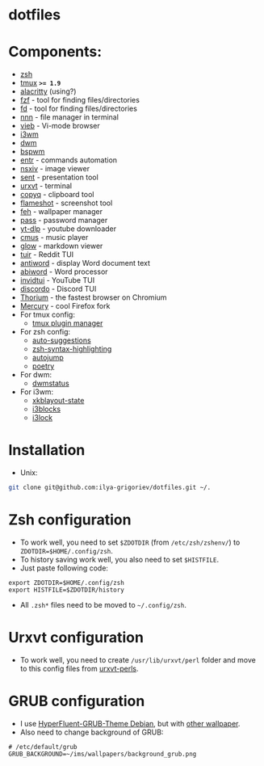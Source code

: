 # dotfiles

# Components:

- [zsh](https://github.com/ohmyzsh/ohmyzsh)
- [tmux](https://github.com/tmux/tmux) **`>= 1.9`**
- [alacritty](https://github.com/alacritty/alacritty) (using?)
- [fzf](https://github.com/junegunn/fzf) - tool for finding files/directories
- [fd](https://github.com/sharkdp/fd) - tool for finding files/directories
- [nnn](https://github.com/jarun/nnn) - file manager in terminal
- [vieb](https://github.com/Jelmerro/Vieb) - Vi-mode browser
- [i3wm](https://github.com/i3/i3)
- [dwm](https://dwm.suckless.org/)
- [bspwm](https://github.com/baskerville/bspwm)
- [entr](https://github.com/eradman/entr) - commands automation
- [nsxiv](https://github.com/nsxiv/nsxiv) - image viewer
- [sent](https://tools.suckless.org/sent/) - presentation tool
- [urxvt](https://wiki.archlinux.org/title/Rxvt-unicode) - terminal
- [copyq](https://github.com/hluk/CopyQ) - clipboard tool
- [flameshot](https://github.com/flameshot-org/flameshot) - screenshot tool
- [feh](https://github.com/derf/feh) - wallpaper manager
- [pass](https://wiki.archlinux.org/title/Pass) - password manager
- [yt-dlp](https://github.com/yt-dlp/yt-dlp) - youtube downloader
- [cmus](https://github.com/cmus/cmus) - music player
- [glow](https://github.com/charmbracelet/glow) - markdown viewer
- [tuir](https://github.com/c4pt0r/tuir) - Reddit TUI
- [antiword](https://linux.die.net/man/1/antiword) - display Word document text
- [abiword](https://wiki.archlinux.org/title/AbiWord) - Word processor
- [invidtui](https://github.com/darkhz/invidtui) - YouTube TUI
- [discordo](https://github.com/ayn2op/discordo) - Discord TUI
- [Thorium](https://thorium.rocks/) - the fastest browser on Chromium
- [Mercury](https://thorium.rocks/mercury) - cool Firefox fork
- For tmux config:
  - [tmux plugin manager](https://github.com/tmux-plugins/tpm)
- For zsh config:
  - [auto-suggestions](https://github.com/zsh-users/zsh-autosuggestions)
  - [zsh-syntax-highlighting](https://github.com/zsh-users/zsh-syntax-highlighting)
  - [autojump](https://github.com/wting/autojump)
  - [poetry](https://python-poetry.org/)
- For dwm:
  - [dwmstatus](https://dwm.suckless.org/status_monitor/)
- For i3wm:
  - [xkblayout-state](https://github.com/nonpop/xkblayout-state)
  - [i3blocks](https://github.com/vivien/i3blocks)
  - [i3lock](https://github.com/i3/i3lock)

# Installation

- Unix:

```bash
git clone git@github.com:ilya-grigoriev/dotfiles.git ~/.
```

# Zsh configuration

- To work well, you need to set `$ZDOTDIR` (from `/etc/zsh/zshenv/`) to `ZDOTDIR=$HOME/.config/zsh`.
- To history saving work well, you also need to set `$HISTFILE`.
- Just paste following code:

```
export ZDOTDIR=$HOME/.config/zsh
export HISTFILE=$ZDOTDIR/history
```

- All `.zsh*` files need to be moved to `~/.config/zsh`.

# Urxvt configuration

- To work well, you need to create `/usr/lib/urxvt/perl` folder and move to this config files from [urxvt-perls](https://github.com/xyb3rt/urxvt-perls).

# GRUB configuration
- I use [HyperFluent-GRUB-Theme Debian](https://github.com/Coopydood/HyperFluent-GRUB-Theme), but with [other wallpaper](https://github.com/ilya-grigoriev/dotfiles/blob/main/ims/wallpapers/background_grub.png).
- Also need to change background of GRUB:
```
# /etc/default/grub
GRUB_BACKGROUND=~/ims/wallpapers/background_grub.png
```
